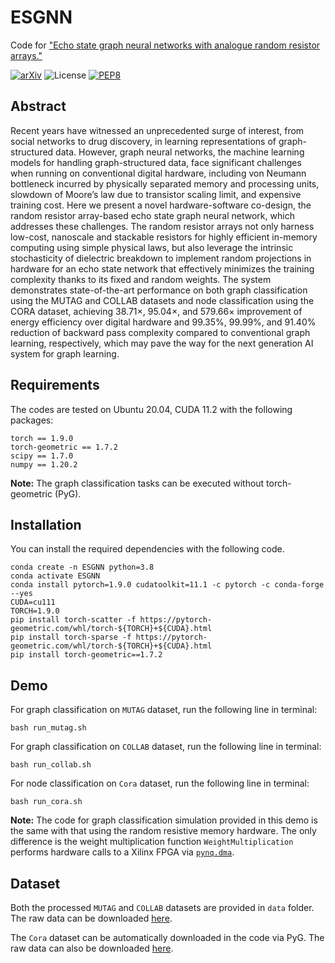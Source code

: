 # ESGNN

Code for ["Echo state graph neural networks with analogue random resistor arrays."](https://arxiv.org/abs/2112.15270)

[![arXiv](https://img.shields.io/badge/arXiv-2112.15270-b31b1b.svg)](https://arxiv.org/abs/2112.15270) ![License](https://img.shields.io/badge/license-MIT-yellow) [![PEP8](https://img.shields.io/badge/code%20style-pep8-orange.svg)](https://www.python.org/dev/peps/pep-0008/)

## Abstract

Recent years have witnessed an unprecedented surge of interest, from social networks to drug discovery, in learning representations of graph-structured data. However, graph neural networks, the machine learning models for handling graph-structured data, face significant challenges when running on conventional digital hardware, including von Neumann bottleneck incurred by physically separated memory and processing units, slowdown of Moore’s law due to transistor scaling limit, and expensive training cost. Here we present a novel hardware-software co-design, the random resistor array-based echo state graph neural network, which addresses these challenges. The random resistor arrays not only harness low-cost, nanoscale and stackable resistors for highly efficient in-memory computing using simple physical laws, but also leverage the intrinsic stochasticity of dielectric breakdown to implement random projections in hardware for an echo state network that effectively minimizes the training complexity thanks to its fixed and random weights. The system demonstrates state-of-the-art performance on both graph classification using the MUTAG and COLLAB datasets and node classification using the CORA dataset, achieving 38.71×, 95.04×, and 579.66× improvement of energy efficiency over digital hardware and 99.35%, 99.99%, and 91.40% reduction of backward pass complexity compared to conventional graph learning, respectively, which may pave the way for the next generation AI system for graph learning.

## Requirements

The codes are tested on Ubuntu 20.04, CUDA 11.2 with the following packages:

```shell
torch == 1.9.0
torch-geometric == 1.7.2
scipy == 1.7.0
numpy == 1.20.2
```

**Note:** The graph classification tasks can be executed without torch-geometric (PyG). 

## Installation

You can install the required dependencies with the following code.

```shell
conda create -n ESGNN python=3.8
conda activate ESGNN
conda install pytorch=1.9.0 cudatoolkit=11.1 -c pytorch -c conda-forge --yes
CUDA=cu111
TORCH=1.9.0
pip install torch-scatter -f https://pytorch-geometric.com/whl/torch-${TORCH}+${CUDA}.html 
pip install torch-sparse -f https://pytorch-geometric.com/whl/torch-${TORCH}+${CUDA}.html 
pip install torch-geometric==1.7.2 
```

## Demo

For graph classification on `MUTAG` dataset, run the following line in terminal:

```shell
bash run_mutag.sh
```

For graph classification on `COLLAB` dataset, run the following line in terminal:

```shell
bash run_collab.sh
```

For node classification on `Cora` dataset, run the following line in terminal:

```shell
bash run_cora.sh
```

**Note:** The code for graph classification simulation provided in this demo is the same with that using the random resistive memory hardware. The only difference is the weight multiplication function `WeightMultiplication` performs hardware calls to a Xilinx FPGA via [`pynq.dma`](https://pynq.readthedocs.io/en/v2.5/pynq_libraries/dma.html).

## Dataset

Both the processed `MUTAG` and `COLLAB` datasets are provided in `data` folder. The raw data can be downloaded [here](https://ls11-www.cs.tu-dortmund.de/staff/morris/graphkerneldatasets).

The `Cora` dataset can be automatically downloaded in the code via PyG. The raw data can also be downloaded [here](https://relational.fit.cvut.cz/dataset/CORA).
